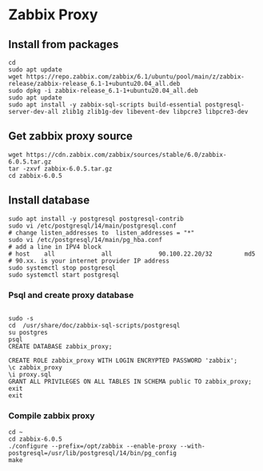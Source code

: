 # Zabbix Proxy

## Install from packages
```shell
cd
sudo apt update
wget https://repo.zabbix.com/zabbix/6.1/ubuntu/pool/main/z/zabbix-release/zabbix-release_6.1-1+ubuntu20.04_all.deb
sudo dpkg -i zabbix-release_6.1-1+ubuntu20.04_all.deb
sudo apt update
sudo apt install -y zabbix-sql-scripts build-essential postgresql-server-dev-all zlib1g zlib1g-dev libevent-dev libpcre3 libpcre3-dev

```

## Get zabbix proxy source 
```shell
wget https://cdn.zabbix.com/zabbix/sources/stable/6.0/zabbix-6.0.5.tar.gz
tar -zxvf zabbix-6.0.5.tar.gz
cd zabbix-6.0.5

```


## Install database
```shell
sudo apt install -y postgresql postgresql-contrib
sudo vi /etc/postgresql/14/main/postgresql.conf
# change listen_addresses to  listen_addresses = "*"
sudo vi /etc/postgresql/14/main/pg_hba.conf
# add a line in IPV4 block 
# host    all             all             90.100.22.20/32         md5
# 90.xx. is your internet provider IP address
sudo systemctl stop postgresql
sudo systemctl start postgresql

```


### Psql and create proxy database
```shell

sudo -s
cd  /usr/share/doc/zabbix-sql-scripts/postgresql 
su postgres
psql
CREATE DATABASE zabbix_proxy;

CREATE ROLE zabbix_proxy WITH LOGIN ENCRYPTED PASSWORD 'zabbix';
\c zabbix_proxy
\i proxy.sql
GRANT ALL PRIVILEGES ON ALL TABLES IN SCHEMA public TO zabbix_proxy;
exit
exit
```


### Compile zabbix proxy
```angular2html
cd ~
cd zabbix-6.0.5
./configure --prefix=/opt/zabbix --enable-proxy --with-postgresql=/usr/lib/postgresql/14/bin/pg_config
make
```



